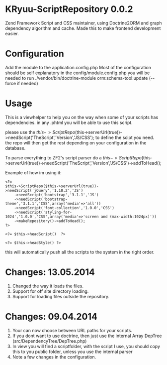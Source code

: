 KRyuu-ScriptRepository 0.0.2
======================

Zend Framework Script and CSS maintainer, using Doctrine2ORM and graph dependency algorithm and cache. Made this to make frontend development easier.

Configuration
======================

Add the module to the application.config.php
Most of the configuration should be self explanatory in the config/module.config.php
you will be needed to run ./vendor/bin/doctrine-module orm:schema-tool:update (--force if needed)

Usage
======================

This is a viewhelper to help you on the way when some of your scripts has dependencies.
in any .phtml you will be able to use this script.

please use the $this->ScriptRepo($this->serverUrl(true))->needScript('TheScript','Version','JS/CSS'); to define the scipt you need. the repo will then get the rest depending on your configuration in the database.

To parse everything to ZF2's script parser do a $this->ScriptRepo($this->serverUrl(true))->needScript('TheScript','Version','JS/CSS')->addToHead();

Example of how im using it:

    <?= 
	$this->ScriptRepo($this->serverUrl(true))->needScript('jQuery','1.10.2','JS')
	    ->needScript('bootstrap','3.1.1','JS')
	    ->needScript('bootstrap-theme','3.1.1','CSS',array('media'=>'all'))
	    ->needScript('font-collection','1.0.0','CSS')
	    ->needScript('styling-for-1024','1.0.0','CSS',array('media'=>'screen and (max-width:1024px)'))
	    ->makeRepository()->addToHead(); 
    ?>

    <?= $this->headScript()  ?>	

    <?= $this->headStyle() ?>  

this will automatically push all the scripts to the system in the right order.

Changes: 13.05.2014
======================
1. Changed the way it loads the files.
2. Support for off site directory loading.
3. Support for loading files outside the repository.

Changes: 09.04.2014
======================
1. Your can now choose between URL paths for your scripts.
2. If you dont want to use doctrine, then just use the internal Array DepTree (src/DependencyTree/DepTree.php)
3. In view you will find a scriptfolder, with the script I use, you should copy this to you public folder, unless you use the internal parser
4. Note a few changes in the configuration.